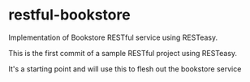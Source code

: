 restful-bookstore
=================

Implementation of Bookstore RESTful service using RESTeasy.

This is the first commit of a sample RESTful project using RESTeasy.

It's a starting point and will use this to flesh out the bookstore service

